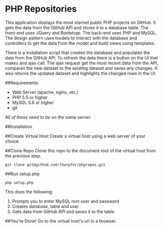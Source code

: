 # PHP Repositories
This application displays the most starred public PHP projects on GitHub. It gets the data from the GitHub API and stores it to a database table. The front-end uses JQuery and Bootstrap. The back-end uses PHP and MySQL. The design pattern uses models to interact with the database and controllers to get the data from the model and build views using templates. 

There is a installation script that creates the database and populates the data from the GitHub API. To refresh the data there is a button on the UI that makes and ajax call. The ajax request get the most recent data from the API, compares the new dataset to the existing dataset and saves any changes. It also returns the updated dataset and highlights the changed rows in the UI.

##Requirements
* Web Server (apache, nginx, etc.)
* PHP 5.5 or higher
* MySQL 5.6 or higher
* git

_All of these need to be on the same server._

##Installation

##Create Virtual Host
Create a virtual host using a web server of your choice.

##Clone Repo
Clone this repo to the document root of the virtual host from the previous step.
```
git clone git@github.com:tharpfer/phprepos.git
```

##Run setup.php
```
php setup.php
```

This does the following: 

1. Prompts you to enter MySQL root user and password
2. Creates database, table and user
3. Gets data from GitHub API and saves it to the table

##You're Done!
Go to the virtual host's url in a browser.
 
